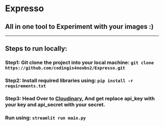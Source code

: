 # Expresso

## All in one tool to Experiment with your images :)
---
## Steps to run locally:

### Step1: Git clone the project into your local machine: `git clone https://github.com/codingis4noobs2/Expresso.git`

### Step2: Install required libraries using: `pip install -r requirements.txt`

### Step3: Head Over to [Cloudinary](https://cloudinary.com/), And get replace api_key with your key and api_secret with your secret.

### Run using: `streamlit run main.py`
